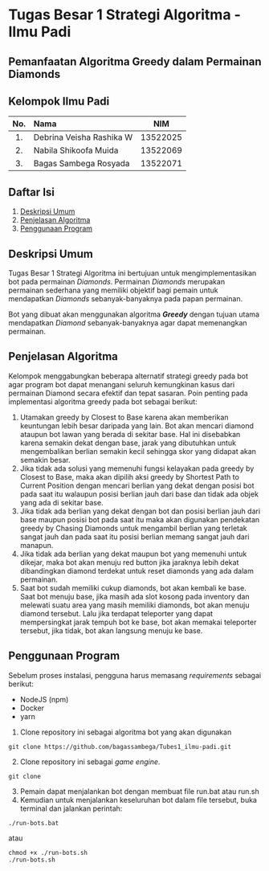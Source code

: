 # Tugas Besar 1 Strategi Algoritma - Ilmu Padi
## Pemanfaatan Algoritma Greedy dalam Permainan Diamonds

## Kelompok Ilmu Padi
| No. | Nama                     |   NIM    |
|:---:|:-------------------------|:--------:|
| 1.  | Debrina Veisha Rashika W | 13522025 |
| 2.  | Nabila Shikoofa Muida    | 13522069 |
| 3.  | Bagas Sambega Rosyada    | 13522071 |

## Daftar Isi
1. [Deskripsi Umum](#deskripsi-umum)
2. [Penjelasan Algoritma](#penjelasan-algoritma)
3. [Penggunaan Program](#penggunaan-program)

## Deskripsi Umum
Tugas Besar 1 Strategi Algoritma ini bertujuan untuk mengimplementasikan bot pada permainan _Diamonds_. Permainan _Diamonds_ merupakan permainan sederhana yang memiliki objektif bagi pemain untuk mendapatkan _Diamonds_ sebanyak-banyaknya pada papan permainan.

Bot yang dibuat akan menggunakan algoritma _**Greedy**_ dengan tujuan utama mendapatkan _Diamond_ sebanyak-banyaknya agar dapat memenangkan permainan.

## Penjelasan Algoritma
Kelompok menggabungkan beberapa alternatif strategi greedy pada bot agar program bot dapat menangani seluruh kemungkinan kasus dari permainan Diamond secara efektif dan tepat sasaran. Poin penting pada implementasi algoritma greedy pada bot sebagai berikut:
1. Utamakan greedy by Closest to Base karena akan memberikan keuntungan lebih besar daripada yang lain. Bot akan mencari diamond ataupun bot lawan yang berada di sekitar base. Hal ini disebabkan karena semakin dekat dengan base, jarak yang dibutuhkan untuk mengembalikan berlian semakin kecil sehingga skor yang didapat akan semakin besar.
2. Jika tidak ada solusi yang memenuhi fungsi kelayakan pada greedy by Closest to Base, maka akan dipilih aksi greedy by Shortest Path to Current Position dengan mencari berlian yang dekat dengan posisi bot pada saat itu walaupun posisi berlian jauh dari base dan tidak ada objek yang ada di sekitar base.
3. Jika tidak ada berlian yang dekat dengan bot dan posisi berlian jauh dari base maupun posisi bot pada saat itu maka akan digunakan pendekatan greedy by Chasing Diamonds untuk mengambil berlian yang terletak sangat jauh dan pada saat itu posisi berlian memang sangat jauh dari manapun.
4. Jika tidak ada berlian yang dekat maupun bot yang memenuhi untuk dikejar, maka bot akan menuju red button jika jaraknya lebih dekat dibandingkan diamond terdekat untuk reset diamonds yang ada dalam permainan.
5. Saat bot sudah memiliki cukup diamonds, bot akan kembali ke base. Saat bot menuju base, jika masih ada slot kosong pada inventory dan melewati suatu area yang masih memiliki diamonds, bot akan menuju diamond tersebut. Lalu jika terdapat teleporter yang dapat mempersingkat jarak tempuh bot ke base, bot akan memakai teleporter tersebut, jika tidak, bot akan langsung menuju ke base.

## Penggunaan Program
Sebelum proses instalasi, pengguna harus memasang _requirements_ sebagai berikut:
- NodeJS (npm)
- Docker
- yarn

1. Clone repository ini sebagai algoritma bot yang akan digunakan
```
git clone https://github.com/bagassambega/Tubes1_ilmu-padi.git
```
2. Clone repository ini sebagai _game engine_.
```
git clone 
```
3. Pemain dapat menjalankan bot dengan membuat file run.bat atau run.sh
4. Kemudian untuk menjalankan keseluruhan bot dalam file tersebut, buka terminal dan jalankan perintah: 
```
./run-bots.bat
```
atau
```
chmod +x ./run-bots.sh
./run-bots.sh
```
